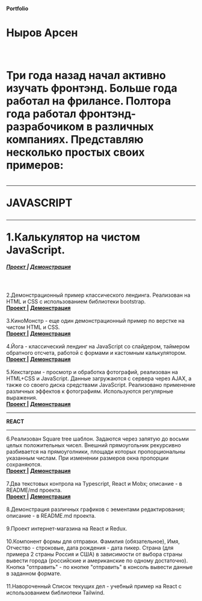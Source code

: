 <b><br>Portfolio
<br> <h1>Ныров Арсен<h1>
</b>

<h4>Три года назад начал активно изучать фронтэнд. Больше года работал на фрилансе.
Полтора года работал фронтэнд-разрабочиком в различных компаниях.
Представляю несколько простых своих примеров: </h4>

<hr><b> JAVASCRIPT </b>

<hr>
1.Калькулятор на чистом JavaScript.
<br> <h5> <a href="https://github.com/arsennyrov/calculator"> Проект </a> | 
<a href="https://arsennyrov.github.io/calculator/"> Демонстрация </a></h5>
<br><br>
2.Демонстрационный пример классического лендинга. Реализован на НTML и CSS с использованием библиотеки bootstrap.
<br> <b> <a href="https://github.com/arsennyrov/uber"> Проект </a> | 
<a href="https://arsennyrov.github.io/uber/"> Демонстрация  </a></b>
<br><br>
3.КиноМонстр - еще один демонстрационный пример по верстке на чистом HTML и CSS.
<br> <b> <a href="https://github.com/arsennyrov/kino-mon"> Проект </a> | 
<a href="https://arsennyrov.github.io/kino-mon/"> Демонстрация  </a></b>
<br><br>
4.Йога - классический лендинг на JavaScript
cо слайдером, таймером обратного отсчета,
работой с формами и кастомным калькулятором.
<br> <b> <a href="https://github.com/arsennyrov/yoga"> Проект </a> | 
<a href="https://arsennyrov.github.io/yoga/"> Демонстрация  </a></b>
<br><br>
5.Кекстаграм - просмотр и обработка фотографий, реализован на HTML+CSS и JavaScript.
Данные загружаются с сервера через AJAX, а также со своего диска средствами JavaScript. 
Реализовано применение различных эффектов к фотографиям. Используются регулярные выражения.
<br> <b> <a href="https://github.com/arsennyrov/kekstagram"> Проект </a> | 
<a href="https://arsennyrov.github.io/kekstagram/"> Демонстрация  </a></b>

<hr><b> REACT </b><hr>
  
6.Реализован Square tree шаблон.
Задаются через запятую до восьми целых положительных чисел. Внешний прямоугольник рекурсивно разбивается на прямоуголники, площади которых пропорциональны указанным числам. При изменении размеров окна пропорции сохраняются. 
<br> <b> <a href="https://github.com/arsennyrov/mosaic"> Проект </a> | 
<a href="https://arsennyrov.github.io/mosaic/"> Демонстрация </b> </a>
<br><br>
7.Два текстовых контрола на Typescript, React и Mobx; описание - в README/md проекта.
<br> <b> <a href="https://github.com/arsennyrov/text-control"> Проект </a> | 
<a href="https://arsennyrov.github.io/text-control/"> Демонстрация  </a></b>
<br><br>
8.Демонстрация различных графиков с эементами редактирования; описание - в README.md проекта.
<br><br>
9.Проект интернет-магазина на React и Redux.
<br><br>
10.Компонент формы для отправки. 
Фамилия (обязательное), Имя, Отчество - строковые,
дата рождения - дата пикер.
Страна (для примера 2 страны Россия и США) в зависимости от выбора страны вывести города (российские и американские по одному достаточно).
Кнопка "отправить"  - по кнопке "отправить" в консоль вывести данные в заданном формате. 
<br><br>
11.Навороченный Список текущих дел - учебный пример на React с использованием библиотеки Tailwind.
